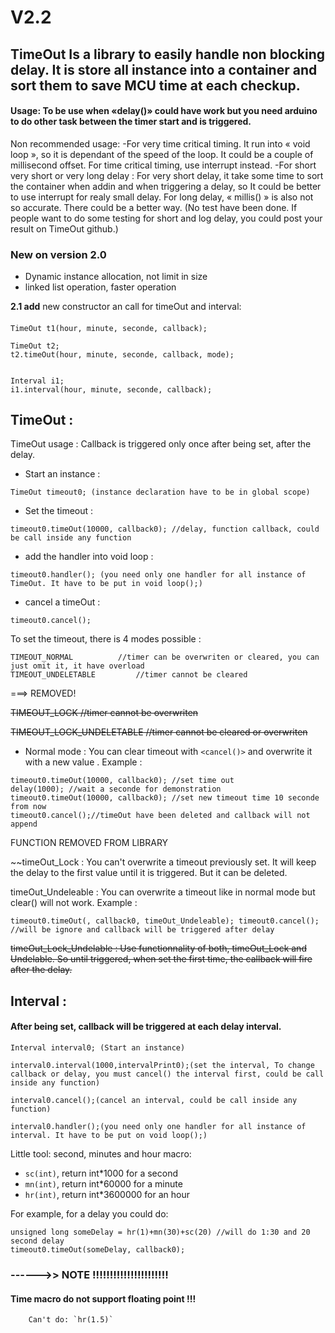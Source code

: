 # V2.2

## TimeOut Is a library to easily handle non blocking delay. It is store all instance into a container and sort them to save MCU time at each checkup.

#### Usage: To be use when «delay()» could have work but you need arduino to do other task between the timer start and is triggered.

Non recommended usage: 
	-For very time critical timing.
		It run into « void loop », so it is dependant of the speed of the loop. It could be a couple of millisecond offset. For time critical timing, use interrupt instead.
	-For short very short or very long delay :
		For very short delay, it take some time to sort the container when addin and when triggering a delay, so It could be better to use interrupt for realy small delay. For long delay, « millis() » is also not so accurate. There could be a better way. (No test have been done. If people want to do some testing for short and log delay, you could post your result on TimeOut github.)





###		**New on version 2.0**

* Dynamic instance allocation, not limit in size
* linked list operation, faster operation


**2.1 add**
new constructor an call for  timeOut and interval:
####
```
TimeOut t1(hour, minute, seconde, callback);

TimeOut t2;
t2.timeOut(hour, minute, seconde, callback, mode);


Interval i1;
i1.interval(hour, minute, seconde, callback);
```




####
## **TimeOut :**

TimeOut usage : Callback is triggered only once after being set, after the delay.
* Start an instance :
```
TimeOut timeout0; (instance declaration have to be in global scope)
```
* Set the timeout :
```
timeout0.timeOut(10000, callback0); //delay, function callback, could be call inside any function
```
* add the handler into void loop :
```
timeout0.handler(); (you need only one handler for all instance of TimeOut. It have to be put in void loop();)
```
* cancel a timeOut :
```
timeout0.cancel(); 
```
To set the timeout, there is 4 modes possible :
```
TIMEOUT_NORMAL 			//timer can be overwriten or cleared, you can just omit it, it have overload
TIMEOUT_UNDELETABLE  		//timer cannot be cleared

```
===> REMOVED!

~~TIMEOUT_LOCK 				//timer cannot be overwriten~~

~~TIMEOUT_LOCK_UNDELETABLE 	//timer cannot be cleared or overwriten~~
* Normal mode :
You can clear timeout with `<cancel()>` and overwrite it with a new value .
Example :

```
timeout0.timeOut(10000, callback0); //set time out
delay(1000); //wait a seconde for demonstration
timeout0.timeOut(10000, callback0); //set new timeout time 10 seconde from now
timeout0.cancel();//timeOut have been deleted and callback will not append
```
FUNCTION REMOVED FROM LIBRARY

~~timeOut_Lock :
You can't overwrite a timeout previously set. It will keep the delay to the first value until it is triggered.
But it can be deleted.

  timeOut_Undeleable :
You can overwrite a timeout like in normal mode but clear() will not work.
Example :

``
timeout0.timeOut(, callback0, timeOut_Undeleable);
timeout0.cancel(); //will be ignore and callback will be triggered after delay
``

~~timeOut_Lock_Undelable :
Use functionnality of both, timeOut_Lock and  Undelable. So until triggered, when set the first time, the callback will fire after the delay.~~


## **Interval :** 
#### After being set, callback will be triggered at each delay interval.

```
Interval interval0; (Start an instance)

interval0.interval(1000,intervalPrint0);(set the interval, To change callback or delay, you must cancel() the interval first, could be call inside any function)

interval0.cancel();(cancel an interval, could be call inside any function)

interval0.handler();(you need only one handler for all instance of interval. It have to be put on void loop();)
```

Little tool: second, minutes and hour macro:
* `sc(int)`, return int*1000 for a second
* `mn(int)`, return int*60000 for a minute
* `hr(int)`, return int*3600000 for an hour

For example, for a delay you could do:
```
unsigned long someDelay = hr(1)+mn(30)+sc(20) //will do 1:30 and 20 second delay
timeout0.timeOut(someDelay, callback0);	
```
### **------>>	NOTE !!!!!!!!!!!!!!!!!!!!!!**
####	Time macro do not support floating point !!!
		Can't do: `hr(1.5)`



